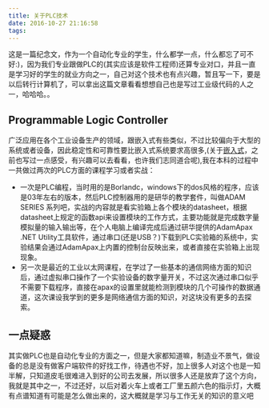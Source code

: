 ```yaml
---
title: 关于PLC技术
date: 2016-10-27 21:16:58
tags:
---
```


这是一篇纪念文，作为一个自动化专业的学生，什么都学一点，什么都忘了可不好:)，因为我们专业跟做PLC的(其实应该是软件工程师)还算专业对口，并且一直是学习好的学生的就业方向之一，自己对这个技术也有点兴趣，暂且写一下，要是以后转行计算机了，可以拿出这篇文章看看想想自己也是写过工业级代码的人之一，哈哈哈。。
## Programmable Logic Controller
广泛应用在各个工业设备生产的领域，跟嵌入式有些类似，不过比较偏向于大型的系统或者设备，因此稳定性和可靠性要比嵌入式系统要求高很多,(关于[嵌入式](http://notes.feaswcy.com/public/2016/04/21/embedded/)，之前也写过一点感受，有兴趣可以去看看，也许我们志同道合呢),我在本科的过程中一共做过两次的PLC方面的课程学习或者实战：
+ 一次是PLC编程，当时用的是Borlandc，windows下的dos风格的程序，应该是03年左右的版本，然后PLC控制器用的是研华的教学套件，叫做ADAM SERIES 系列吧，实战的内容就是看实验箱上各个模块的datasheet，根据datasheet上规定的函数api来设置模块的工作方式，主要功能就是完成数字量模拟量的输入输出等，在个人电脑上编译完成后通过研华提供的AdamApax .NET Utility工具软件，通过串口(还是USB？)下载到PLC实验箱的系统中，实验结果会通过AdamApax上内置的控制台反映出来，或者直接在实验箱上出现现象。
+ 另一次是最近的工业以太网课程，在学过了一些基本的通信网络方面的知识后，通过虚拟串口操作了一个实验设备的数字量开关，不过这次通过串口似乎不需要下载程序，直接在apax的设置里就能检测到模块的几个可操作的数据通道，这次课设我学到的更多是网络通信方面的知识，对这块没有更多的去探索。

## 一点疑惑
其实做PLC也是自动化专业的方面之一，但是大家都知道嘛，制造业不景气，做设备的总是没有做客户端软件的好找工作，待遇也不好，加上很多人对这个也是一知半解，只知道皮毛很难进入到好的公司去发展，所以很多人还是放弃了这个方向，我就是其中之一，不过还好，以后对着火车上或者工厂里五颜六色的指示灯，大概有点谱知道有可能是怎么做出来的，这大概就是学习与工作无关的知识的意义吧